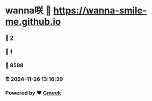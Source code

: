 # wanna咲 :link: https://wanna-smile-me.github.io 
### :page_facing_up: [2](https://wanna-smile-me.github.io/tag.html) 
### :speech_balloon: 1 
### :hibiscus: 8598 
### :alarm_clock: 2024-11-26 13:16:39 
### Powered by :heart: [Gmeek](https://github.com/Meekdai/Gmeek)
